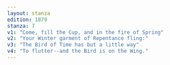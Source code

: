 ```yaml
---
layout: stanza
edition: 1879
stanza: 7
v1: "Come, fill the Cup, and in the fire of Spring"
v2: "Your Winter garment of Repentance fling:"
v3: "The Bird of Time has but a little way"
v4: "To flutter--and the Bird is on the Wing."
---
```

